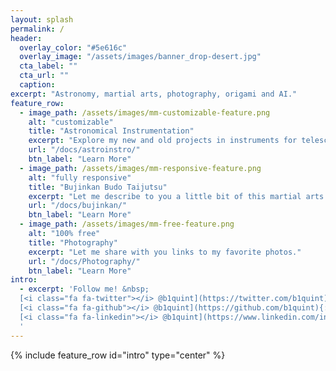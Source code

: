 ```yaml
---
layout: splash
permalink: /
header:
  overlay_color: "#5e616c"
  overlay_image: "/assets/images/banner_drop-desert.jpg"
  cta_label: ""
  cta_url: ""
  caption:
excerpt: "Astronomy, martial arts, photography, origami and AI."
feature_row:
  - image_path: /assets/images/mm-customizable-feature.png
    alt: "customizable"
    title: "Astronomical Instrumentation"
    excerpt: "Explore my new and old projects in instruments for telescopes."
    url: "/docs/astroinstro/"
    btn_label: "Learn More"
  - image_path: /assets/images/mm-responsive-feature.png
    alt: "fully responsive"
    title: "Bujinkan Budo Taijutsu"
    excerpt: "Let me describe to you a little bit of this martial arts that I love so much!"
    url: "/docs/bujinkan/"
    btn_label: "Learn More"
  - image_path: /assets/images/mm-free-feature.png
    alt: "100% free"
    title: "Photography"
    excerpt: "Let me share with you links to my favorite photos."
    url: "/docs/Photography/"
    btn_label: "Learn More"
intro:
  - excerpt: 'Follow me! &nbsp;
  [<i class="fa fa-twitter"></i> @b1quint](https://twitter.com/b1quint){: .btn .btn--twitter}
  [<i class="fa fa-github"></i> @b1quint](https://github.com/b1quint){: .btn}
  [<i class="fa fa-linkedin"></i> @b1quint](https://www.linkedin.com/in/bruno-quint-94999396/){: .btn .btn--linkedin}
  '
---
```


{% include feature_row id="intro" type="center" %}
